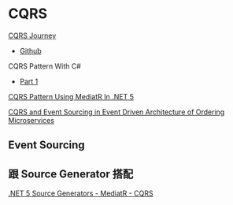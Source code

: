 # CQRS

[CQRS Journey](https://docs.microsoft.com/en-us/previous-versions/msp-n-p/jj554200(v=pandp.10))

- [Github](https://github.com/microsoftarchive/cqrs-journey)


CQRS Pattern With C# 
 - [Part 1](https://abdelmajid-baco.medium.com/cqrs-pattern-with-c-a9aff05aae3f)


[CQRS Pattern Using MediatR In .NET 5](https://www.c-sharpcorner.com/article/cqrs-pattern-using-mediatr-in-net-5/)

[CQRS and Event Sourcing in Event Driven Architecture of Ordering Microservices](https://medium.com/aspnetrun/cqrs-and-event-sourcing-in-event-driven-architecture-of-ordering-microservices-fb67dc44da7a)

## Event Sourcing



## 跟 Source Generator 搭配

[.NET 5 Source Generators - MediatR - CQRS](https://www.edument.se/en/blog/post/net-5-source-generators-mediatr-cqrs)